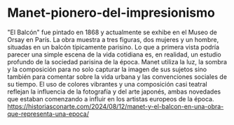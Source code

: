 # Manet-pionero-del-impresionismo
"El Balcón" fue pintado en 1868 y actualmente se exhibe en el Museo de Orsay en París. La obra muestra a tres figuras, dos mujeres y un hombre, situadas en un balcón típicamente parisino. Lo que a primera vista podría parecer una simple escena de la vida cotidiana es, en realidad, un estudio profundo de la sociedad parisina de la época. Manet utiliza la luz, la sombra y la composición para no solo capturar la imagen de sus sujetos sino también para comentar sobre la vida urbana y las convenciones sociales de su tiempo. El uso de colores vibrantes y una composición casi teatral reflejan la influencia de la fotografía y del arte japonés, ambas novedades que estaban comenzando a influir en los artistas europeos de la época.
https://historiasconarte.com/2024/08/12/manet-y-el-balcon-en-una-obra-que-representa-una-epoca/
